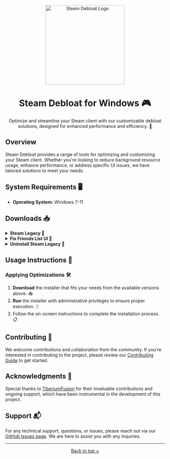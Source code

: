 <p align="center">
  <a href="https://github.com/mtytyx/Steam-Debloat/releases">
    <img src="https://raw.githubusercontent.com/mtytyx/Steam-Debloat/main/assets/logo.webp" alt="Steam Debloat Logo" width="250"/>
  </a>
</p>

<h1 align="center"><b>Steam Debloat for Windows</b> 🎮</h1>

<p align="center">
  Optimize and streamline your Steam client with our customizable debloat solutions, designed for enhanced performance and efficiency. 🚀
</p>

## Overview

Steam Debloat provides a range of tools for optimizing and customizing your Steam client. Whether you're looking to reduce background resource usage, enhance performance, or address specific UI issues, we have tailored solutions to meet your needs.

## System Requirements 🖥️

- **Operating System:** Windows 7-11

## Downloads 📥

<details>
  <summary><b>Steam Legacy 🌟</b></summary>
  <p>This version offers a balanced optimization approach aimed at improving Steam's performance by reducing unnecessary background processes and components, while preserving essential functionality.</p>

  - **Features:**
    - Optimizes startup times and reduces resource usage.
    - Removes non-essential components to enhance performance.

  - **Advantages:**
    - Significant performance improvement with reduced system load. ⚡
    - Minimal impact on core Steam functionality. 👍
    - Less frequent user prompts during installation. ⏳

  - **Disadvantages:**
    - May not remove all bloatware. 🛠️
    - Possible residual components that could still affect performance. 🚧

  - **Installation Instructions:**
    1. **Download** the [Installer.bat](https://github.com/mtytyx/Steam-Debloat/releases/download/v2.5/Installer.bat).
    2. **Run** the installer as an administrator. 🖱️
    3. Alternatively, use PowerShell for a recommended advanced approach:
       <pre><code>ps1
iex "& { $(iwr -useb 'https://raw.githubusercontent.com/mtytyx/Steam-Debloat/refs/heads/main/script/app.ps1') }"
       </code></pre>
</details>

<details>
  <summary><b>Fix Friends List UI 👥</b></summary>
  <p>This option resolves issues with the Steam friends list UI, improving display and functionality.</p>

  - **Features:**
    - Fixes bugs related to the Steam friends list UI.

  - **Steps to Apply:**
    1. Download the [QuickPatcher_Patch.zip](https://github.com/TiberiumFusion/FixedSteamFriendsUI/releases) file.
    2. Extract the contents to a folder on your PC. 📂
    3. Run the `FixedSteamFriendsUI.exe` file. 🖱️
    4. Click the **Install Patch** button. ✔️
</details>

<details>
  <summary><b>Uninstall Steam Legacy 🔄</b></summary>
  <p>Use this method to force Steam to update to the latest version and revert any changes made by the debloat process.</p>

  - **Features:**
    - Updates Steam to the latest version.
    - Restores any files altered by debloat modifications.

  - **Steps to Apply:**
    1. Download the [Uninstall Steam Legacy](https://github.com/mtytyx/Steam-Debloat/releases/download/v2.5/Uninstall-Steam-Legacy.bat) file.
    2. Run the `Uninstall Steam Legacy` file as an administrator. 🖱️
    3. This will update Steam and revert debloat modifications. ✔️
</details>

## Usage Instructions 🚀

### Applying Optimizations 🛠️

1. **Download** the installer that fits your needs from the available versions above. 📥
2. **Run** the installer with administrative privileges to ensure proper execution. 🖱️
3. Follow the on-screen instructions to complete the installation process. 📋

## Contributing 🤝

We welcome contributions and collaboration from the community. If you're interested in contributing to the project, please review our [Contributing Guide](https://github.com/mtytyx/Steam-Debloat/blob/main/assets/CONTRIBUTING.md) to get started.

## Acknowledgments 🙏

Special thanks to [TiberiumFusion](https://github.com/TiberiumFusion) for their invaluable contributions and ongoing support, which have been instrumental in the development of this project.

## Support 📬

For any technical support, questions, or issues, please reach out via our [GitHub Issues page](https://github.com/mtytyx/Steam-Debloat/issues/). We are here to assist you with any inquiries.

---

<p align="center">
  <a href="#top">Back to top 🔝</a>
</p>
